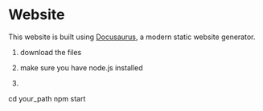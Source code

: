# Website

This website is built using [Docusaurus](https://docusaurus.io/), a modern static website generator.

1. download the files

2. make sure you have node.js installed

3. 
cd your_path
npm start

